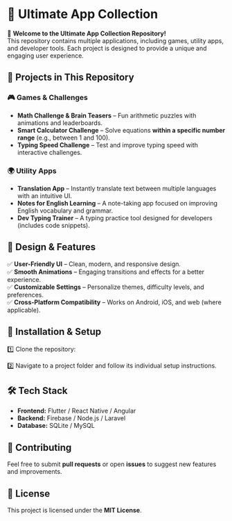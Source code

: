  

# 📂 **Ultimate App Collection**  

📌 **Welcome to the Ultimate App Collection Repository!**  
This repository contains multiple applications, including games, utility apps, and developer tools. Each project is designed to provide a unique and engaging user experience.  

## 🚀 **Projects in This Repository**  

### 🎮 **Games & Challenges**  
- **Math Challenge & Brain Teasers** – Fun arithmetic puzzles with animations and leaderboards.  
- **Smart Calculator Challenge** – Solve equations **within a specific number range** (e.g., between 1 and 100).  
- **Typing Speed Challenge** – Test and improve typing speed with interactive challenges.  

### 🌍 **Utility Apps**  
- **Translation App** – Instantly translate text between multiple languages with an intuitive UI.  
- **Notes for English Learning** – A note-taking app focused on improving English vocabulary and grammar.  
- **Dev Typing Trainer** – A typing practice tool designed for developers (includes code snippets).  

## 🎨 **Design & Features**  
✅ **User-Friendly UI** – Clean, modern, and responsive design.  
✅ **Smooth Animations** – Engaging transitions and effects for a better experience.  
✅ **Customizable Settings** – Personalize themes, difficulty levels, and preferences.  
✅ **Cross-Platform Compatibility** – Works on Android, iOS, and web (where applicable).  

## 📌 **Installation & Setup**  
1️⃣ Clone the repository:  
 
2️⃣ Navigate to a project folder and follow its individual setup instructions.  

## 🛠️ **Tech Stack**  
- **Frontend:** Flutter / React Native / Angular  
- **Backend:** Firebase / Node.js / Laravel  
- **Database:** SQLite / MySQL  

## 🤝 **Contributing**  
Feel free to submit **pull requests** or open **issues** to suggest new features and improvements.  

## 📜 **License**  
This project is licensed under the **MIT License**.  
 
